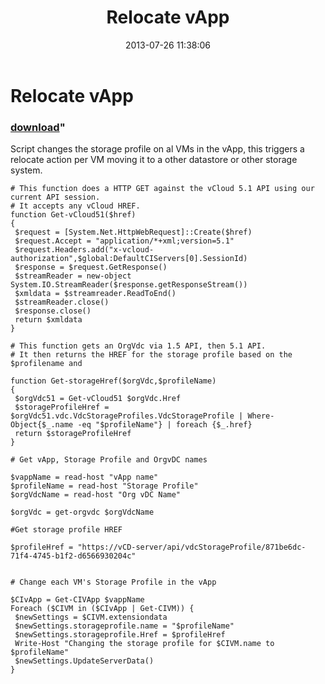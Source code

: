 ﻿---
pid:            4335
parent:         0
children:       
poster:         Leon Scheltema
title:          Relocate vApp
date:           2013-07-26 11:38:06
format:         posh
---

# Relocate vApp

### [download](4335.ps1)"

Script changes the storage profile on al VMs in the vApp, this triggers a relocate action per VM moving it to a other datastore or other storage system.

```posh
# This function does a HTTP GET against the vCloud 5.1 API using our current API session.
# It accepts any vCloud HREF.
function Get-vCloud51($href)
{
 $request = [System.Net.HttpWebRequest]::Create($href)
 $request.Accept = "application/*+xml;version=5.1"
 $request.Headers.add("x-vcloud-authorization",$global:DefaultCIServers[0].SessionId)
 $response = $request.GetResponse()
 $streamReader = new-object System.IO.StreamReader($response.getResponseStream())
 $xmldata = $streamreader.ReadToEnd()
 $streamReader.close()
 $response.close()
 return $xmldata
}
 
# This function gets an OrgVdc via 1.5 API, then 5.1 API.
# It then returns the HREF for the storage profile based on the $profilename and
 
function Get-storageHref($orgVdc,$profileName)
{
 $orgVdc51 = Get-vCloud51 $orgVdc.Href
 $storageProfileHref = $orgVdc51.vdc.VdcStorageProfiles.VdcStorageProfile | Where-Object{$_.name -eq "$profileName"} | foreach {$_.href}
 return $storageProfileHref
}
 
# Get vApp, Storage Profile and OrgvDC names
 
$vappName = read-host "vApp name"
$profileName = read-host "Storage Profile"
$orgVdcName = read-host "Org vDC Name"
 
$orgVdc = get-orgvdc $orgVdcName
 
#Get storage profile HREF

$profileHref = "https://vCD-server/api/vdcStorageProfile/871be6dc-71f4-4745-b1f2-d6566930204c"

 
# Change each VM's Storage Profile in the vApp
 
$CIvApp = Get-CIVApp $vappName
Foreach ($CIVM in ($CIvApp | Get-CIVM)) {
 $newSettings = $CIVM.extensiondata
 $newSettings.storageprofile.name = "$profileName"
 $newSettings.storageprofile.Href = $profileHref
 Write-Host "Changing the storage profile for $CIVM.name to $profileName"
 $newSettings.UpdateServerData()
}
```
